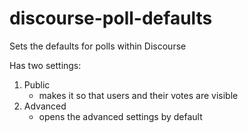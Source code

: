 # discourse-poll-defaults
Sets the defaults for polls within Discourse

Has two settings:
1. Public
   - makes it so that users and their votes are visible  
1. Advanced
   - opens the advanced settings by default
